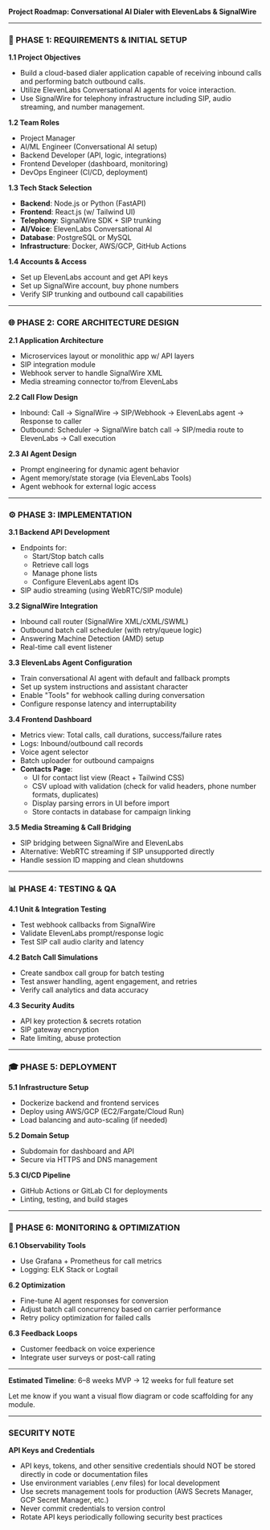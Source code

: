 **Project Roadmap: Conversational AI Dialer with ElevenLabs & SignalWire**

---

### 🚀 PHASE 1: REQUIREMENTS & INITIAL SETUP

**1.1 Project Objectives**
- Build a cloud-based dialer application capable of receiving inbound calls and performing batch outbound calls.
- Utilize ElevenLabs Conversational AI agents for voice interaction.
- Use SignalWire for telephony infrastructure including SIP, audio streaming, and number management.

**1.2 Team Roles**
- Project Manager
- AI/ML Engineer (Conversational AI setup)
- Backend Developer (API, logic, integrations)
- Frontend Developer (dashboard, monitoring)
- DevOps Engineer (CI/CD, deployment)

**1.3 Tech Stack Selection**
- **Backend**: Node.js or Python (FastAPI)
- **Frontend**: React.js (w/ Tailwind UI)
- **Telephony**: SignalWire SDK + SIP trunking
- **AI/Voice**: ElevenLabs Conversational AI
- **Database**: PostgreSQL or MySQL
- **Infrastructure**: Docker, AWS/GCP, GitHub Actions

**1.4 Accounts & Access**
- Set up ElevenLabs account and get API keys
- Set up SignalWire account, buy phone numbers
- Verify SIP trunking and outbound call capabilities

---

### 🌐 PHASE 2: CORE ARCHITECTURE DESIGN

**2.1 Application Architecture**
- Microservices layout or monolithic app w/ API layers
- SIP integration module
- Webhook server to handle SignalWire XML
- Media streaming connector to/from ElevenLabs

**2.2 Call Flow Design**
- Inbound: Call → SignalWire → SIP/Webhook → ElevenLabs agent → Response to caller
- Outbound: Scheduler → SignalWire batch call → SIP/media route to ElevenLabs → Call execution

**2.3 AI Agent Design**
- Prompt engineering for dynamic agent behavior
- Agent memory/state storage (via ElevenLabs Tools)
- Agent webhook for external logic access

---

### ⚙️ PHASE 3: IMPLEMENTATION

**3.1 Backend API Development**
- Endpoints for:
  - Start/Stop batch calls
  - Retrieve call logs
  - Manage phone lists
  - Configure ElevenLabs agent IDs
- SIP audio streaming (using WebRTC/SIP module)

**3.2 SignalWire Integration**
- Inbound call router (SignalWire XML/cXML/SWML)
- Outbound batch call scheduler (with retry/queue logic)
- Answering Machine Detection (AMD) setup
- Real-time call event listener

**3.3 ElevenLabs Agent Configuration**
- Train conversational AI agent with default and fallback prompts
- Set up system instructions and assistant character
- Enable "Tools" for webhook calling during conversation
- Configure response latency and interruptability

**3.4 Frontend Dashboard**
- Metrics view: Total calls, call durations, success/failure rates
- Logs: Inbound/outbound call records
- Voice agent selector
- Batch uploader for outbound campaigns
- **Contacts Page**:
  - UI for contact list view (React + Tailwind CSS)
  - CSV upload with validation (check for valid headers, phone number formats, duplicates)
  - Display parsing errors in UI before import
  - Store contacts in database for campaign linking

**3.5 Media Streaming & Call Bridging**
- SIP bridging between SignalWire and ElevenLabs
- Alternative: WebRTC streaming if SIP unsupported directly
- Handle session ID mapping and clean shutdowns

---

### 📊 PHASE 4: TESTING & QA

**4.1 Unit & Integration Testing**
- Test webhook callbacks from SignalWire
- Validate ElevenLabs prompt/response logic
- Test SIP call audio clarity and latency

**4.2 Batch Call Simulations**
- Create sandbox call group for batch testing
- Test answer handling, agent engagement, and retries
- Verify call analytics and data accuracy

**4.3 Security Audits**
- API key protection & secrets rotation
- SIP gateway encryption
- Rate limiting, abuse protection

---

### 🎓 PHASE 5: DEPLOYMENT

**5.1 Infrastructure Setup**
- Dockerize backend and frontend services
- Deploy using AWS/GCP (EC2/Fargate/Cloud Run)
- Load balancing and auto-scaling (if needed)

**5.2 Domain Setup**
- Subdomain for dashboard and API
- Secure via HTTPS and DNS management

**5.3 CI/CD Pipeline**
- GitHub Actions or GitLab CI for deployments
- Linting, testing, and build stages

---

### 🌟 PHASE 6: MONITORING & OPTIMIZATION

**6.1 Observability Tools**
- Use Grafana + Prometheus for call metrics
- Logging: ELK Stack or Logtail

**6.2 Optimization**
- Fine-tune AI agent responses for conversion
- Adjust batch call concurrency based on carrier performance
- Retry policy optimization for failed calls

**6.3 Feedback Loops**
- Customer feedback on voice experience
- Integrate user surveys or post-call rating

---

**Estimated Timeline**: 6–8 weeks MVP → 12 weeks for full feature set

Let me know if you want a visual flow diagram or code scaffolding for any module.

---

### SECURITY NOTE

**API Keys and Credentials**
- API keys, tokens, and other sensitive credentials should NOT be stored directly in code or documentation files
- Use environment variables (.env files) for local development
- Use secrets management tools for production (AWS Secrets Manager, GCP Secret Manager, etc.)
- Never commit credentials to version control
- Rotate API keys periodically following security best practices

